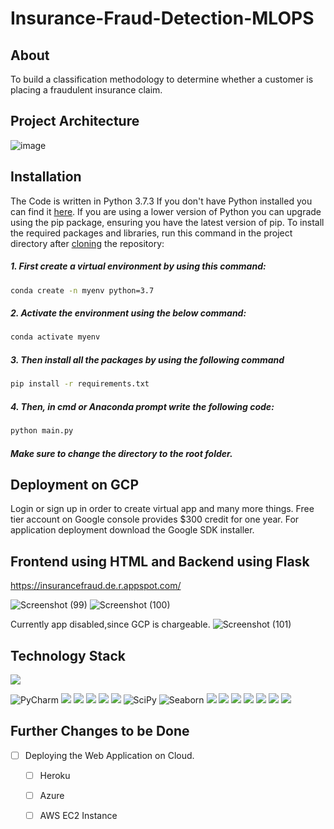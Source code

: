 # Insurance-Fraud-Detection-MLOPS

## About
To build a classification methodology to determine whether a customer is placing a fraudulent insurance claim.

## Project Architecture

![image](https://user-images.githubusercontent.com/75041273/129022437-05b6056a-8943-47d3-a4a3-da17acfbb9e3.png)

## Installation
The Code is written in Python 3.7.3 If you don't have Python installed you can find it [here](https://www.python.org/downloads/). If you are using a lower version of Python you can upgrade using the pip package, ensuring you have the latest version of pip. To install the required packages and libraries, run this command in the project directory after [cloning](https://www.howtogeek.com/451360/how-to-clone-a-github-repository/) the repository:

##### 1. First create a virtual environment by using this command:
```bash
conda create -n myenv python=3.7
```
##### 2. Activate the environment using the below command:
```bash
conda activate myenv
```
##### 3. Then install all the packages by using the following command
```bash
pip install -r requirements.txt
```
##### 4. Then, in cmd or Anaconda prompt write the following code:
```bash
python main.py
```
##### Make sure to change the directory to the root folder.  

## Deployment on GCP
Login or sign up in order to create virtual app and many more things. Free tier account on Google console provides $300 credit for one year. For application deployment download the Google SDK installer.

## Frontend using HTML and Backend using Flask

https://insurancefraud.de.r.appspot.com/

![Screenshot (99)](https://user-images.githubusercontent.com/75041273/129017508-18e3b8ac-c08f-4fce-9e3f-b10bcf8e41a3.png)
![Screenshot (100)](https://user-images.githubusercontent.com/75041273/129017696-327f347f-1ea1-49e0-90f3-e21c1067374f.png)

Currently app disabled,since GCP is chargeable.
![Screenshot (101)](https://user-images.githubusercontent.com/75041273/129017832-1db713d3-03f4-4089-a0b7-e14aec71f210.png)

## Technology Stack

![](https://forthebadge.com/images/badges/made-with-python.svg)

![PyCharm](https://img.shields.io/badge/pycharm-143?style=for-the-badge&logo=pycharm&logoColor=black&color=black&labelColor=green) <img src="https://img.shields.io/badge/Numpy-777BB4?style=for-the-badge&logo=numpy&logoColor=white" /> <img src="https://img.shields.io/badge/Pandas-2C2D72?style=for-the-badge&logo=pandas&logoColor=white" /> <img src="https://img.shields.io/badge/scikit_learn-F7931E?style=for-the-badge&logo=scikit-learn&logoColor=white" /> <img src="https://img.shields.io/badge/Jupyter-F37626.svg?&style=for-the-badge&logo=Jupyter&logoColor=white" /> <img src="https://img.shields.io/badge/conda-342B029.svg?&style=for-the-badge&logo=anaconda&logoColor=white"/> ![SciPy](https://img.shields.io/badge/SciPy-%230C55A5.svg?style=for-the-badge&logo=scipy&logoColor=%white) ![Seaborn](https://img.shields.io/badge/Seaborn-%230C55A5.svg?style=for-the-badge&logo=seaborn&logoColor=%white) <img src="https://img.shields.io/badge/matplotlib-342B029.svg?&style=for-the-badge&logo=matplotlib&logoColor=white"/> <img src="https://img.shields.io/badge/Stack_Overflow-FE7A16?style=for-the-badge&logo=stack-overflow&logoColor=white" /> <img src="https://img.shields.io/badge/HTML-239120?style=for-the-badge&logo=html5&logoColor=white" /> <img src="https://img.shields.io/badge/SQLite-07405E?style=for-the-badge&logo=sqlite&logoColor=white" /> <img src="https://img.shields.io/badge/Flask-000000?style=for-the-badge&logo=flask&logoColor=white" /> <img src="https://img.shields.io/badge/Postman-FF6C37?style=for-the-badge&logo=Postman&logoColor=white"/> <img src="https://img.shields.io/badge/Google_Cloud-4285F4?style=for-the-badge&logo=google-cloud&logoColor=white" />

## Further Changes to be Done

- [ ] Deploying the Web Application on Cloud.
     - [ ] Heroku
     - [ ] Azure
     - [ ] AWS EC2 Instance

